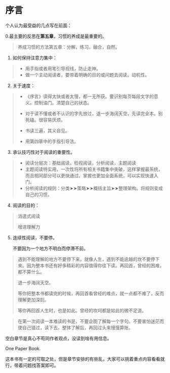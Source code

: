 # 序言

个人认为最受益的几点写在前面：

   0.最主要的反思在**第五章**，习惯的养成是最重要的。

> 养成习惯的方法第五章：分解，练习，融合，自然。

1. 如何保持注意力集中：

> - 用手指或者用笔引导视线，防止走神。
> - 做一个主动阅读者，要带着明确的目的或问题去阅读。动机性。
> 

2. 关于速度：

> - 《序言》读得太快或者太慢，都一无所获。要识别每页每段文字的意义。控制油门。清楚自己的状态。
>
>
> - 对于读不懂或者不认识的字先放过，退一步海阔天空，先读完全本。别死磕。很容易厌烦。
> - 书读三遍，其义自见。
> - 用第四章中的手指引导法。
>

3. 承认技巧性对于阅读的重要性。
>- 阅读分层次：基础阅读，检视阅读，分析阅读，主题阅读
>- 主题阅读特实用，一次性将所有相关书籍集中突破，这样掌握最系统，而且相同部分可以更快通过。掌握也更加全面系统，可以实现快速入门。
>- 分析阅读的规则：分类➤➤策略➤➤概括主旨➤➤整理架构。将规则变成自己的习惯。


4. 阅读的目的：

> 消遣式阅读
>
> 增进理解力


5. 连续性阅读，不要停。

   不要因为一个地方不明白而停滞不前。

> 遇到不能理解的地方不要停下来，就像人生，遇到不能逾越的坎不要停下来。因为整本书还有好多精彩的内容值得你往下读。再回首，曾经的困难，都不算什么。
>
> 退一步海阔天空。
>
> 等你把整本书都读完的时候，再回首看曾经的难点，就一点都不难了，反而理解更加深刻。
>
> 等你再回首人生时，也是如此。曾经的坎坷都是如此的微不足道。

> 在第一次阅读一本难读的书是，不要企图了解每一个字句。不要害怕迷茫而使自己错过，读下去。整体了解后，再回过头来慢慢算账。





空白章节是真心不苟同作者观点，没读到啥有用信息。

One Paper Book.

这本书有一定的可取之处，但是章节安排的有些乱，大家可以挑着重点内容看看就行，带着问题找答案即可。